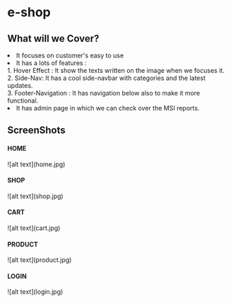 # e-shop
## What will we Cover?
<li>It focuses on customer's easy to use</li>
<li>It has a lots of features :</br>
    1. Hover Effect : It show the texts written on the image when we focuses it.</br>
    2. Side-Nav: It has a cool side-navbar with categories and the latest updates.</br>
    3. Footer-Navigation : It has navigation below also to make it more functional.</br></li>
 <li>It has admin page in which we can check over the MSI reports.</li>


## ScreenShots
<h4>HOME</h4>
![alt text](home.jpg)
<h4>SHOP</h4>
![alt text](shop.jpg)
<h4>CART</h4>
![alt text](cart.jpg)
<h4>PRODUCT</h4>
![alt text](product.jpg)
<h4>LOGIN</h4>
![alt text](login.jpg)
